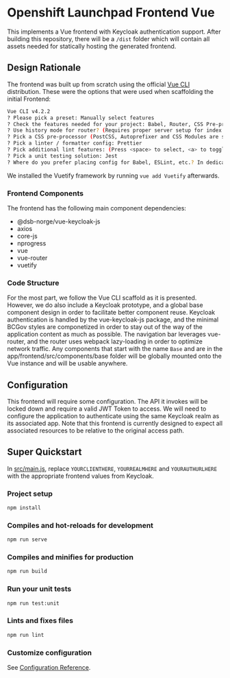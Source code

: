 # Openshift Launchpad Frontend Vue

This implements a Vue frontend with Keycloak authentication support. After building this repository, there will be a `/dist` folder which will contain all assets needed for statically hosting the generated frontend.

## Design Rationale

The frontend was built up from scratch using the official [Vue CLI](https://cli.vuejs.org/) distribution. These were the options that were used when scaffolding the initial Frontend:

``` sh
Vue CLI v4.2.2
? Please pick a preset: Manually select features
? Check the features needed for your project: Babel, Router, CSS Pre-processors, Linter, Unit
? Use history mode for router? (Requires proper server setup for index fallback in production) No
? Pick a CSS pre-processor (PostCSS, Autoprefixer and CSS Modules are supported by default): Sass/SCSS (with node-sass)
? Pick a linter / formatter config: Prettier
? Pick additional lint features: (Press <space> to select, <a> to toggle all, <i> to invert selection)Lint on save
? Pick a unit testing solution: Jest
? Where do you prefer placing config for Babel, ESLint, etc.? In dedicated config files
```

We installed the Vuetify framework by running `vue add Vuetify` afterwards.

### Frontend Components

The frontend has the following main component dependencies:

* @dsb-norge/vue-keycloak-js
* axios
* core-js
* nprogress
* vue
* vue-router
* vuetify

### Code Structure

For the most part, we follow the Vue CLI scaffold as it is presented. However, we do also include a Keycloak prototype, and a global base component design in order to facilitate better component reuse. Keycloak authentication is handled by the vue-keycloak-js package, and the minimal BCGov styles are componetized in order to stay out of the way of the application content as much as possible. The navigation bar leverages vue-router, and the router uses webpack lazy-loading in order to optimize network traffic. Any components that start with the name `Base` and are in the app/frontend/src/components/base folder will be globally mounted onto the Vue instance and will be usable anywhere.

## Configuration

This frontend will require some configuration. The API it invokes will be locked down and require a valid JWT Token to access. We will need to configure the application to authenticate using the same Keycloak realm as its associated app. Note that this frontend is currently designed to expect all associated resources to be relative to the original access path.

## Super Quickstart

In [src/main.js](src/main.js), replace `YOURCLIENTHERE`, `YOURREALMHERE` and `YOURAUTHURLHERE` with the appropriate frontend values from Keycloak.

### Project setup

``` sh
npm install
```

### Compiles and hot-reloads for development

``` sh
npm run serve
```

### Compiles and minifies for production

``` sh
npm run build
```

### Run your unit tests

``` sh
npm run test:unit
```

### Lints and fixes files

``` sh
npm run lint
```

### Customize configuration

See [Configuration Reference](https://cli.vuejs.org/config/).
